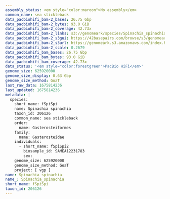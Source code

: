 ```yaml
---
assembly_status: <em style="color:maroon">No assembly</em>
common_name: sea stickleback
data_pacbiohifi_bam-2_bases: 26.75 Gbp
data_pacbiohifi_bam-2_bytes: 93.0 GiB
data_pacbiohifi_bam-2_coverage: 42.73x
data_pacbiohifi_bam-2_links: s3://genomeark/species/Spinachia_spinachia/fSpiSpi2/genomic_data/pacbio_hifi/<br>
data_pacbiohifi_bam-2_s3gui: https://42basepairs.com/browse/s3/genomeark/species/Spinachia_spinachia/fSpiSpi2/genomic_data/pacbio_hifi/
data_pacbiohifi_bam-2_s3url: https://genomeark.s3.amazonaws.com/index.html?prefix=species/Spinachia_spinachia/fSpiSpi2/genomic_data/pacbio_hifi/
data_pacbiohifi_bam-2_scale: 0.2679
data_pacbiohifi_bam_bases: 26.75 Gbp
data_pacbiohifi_bam_bytes: 93.0 GiB
data_pacbiohifi_bam_coverage: 42.73x
data_status: '<em style="color:forestgreen">PacBio HiFi</em>'
genome_size: 625920000
genome_size_display: 0.63 Gbp
genome_size_method: GoaT
last_raw_data: 1675814236
last_updated: 1675814236
metadata: |
  species:
    short_name: fSpiSpi
    name: Spinachia spinachia
    taxon_id: 206126
    common_name: sea stickleback
    order:
      name: Gasterosteiformes
    family:
      name: Gasterosteidae
    individuals:
      - short_name: fSpiSpi2
        biosample_id: SAMEA12231783
        sex:
    genome_size: 625920000
    genome_size_method: GoaT
    project: [ vgp ]
name: Spinachia spinachia
name_: Spinachia_spinachia
short_name: fSpiSpi
taxon_id: 206126
---
```

